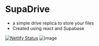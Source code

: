 # SupaDrive
- a simple drive replica to store your files
- Created using react and Supabase

[![Netlify Status](https://api.netlify.com/api/v1/badges/706eade2-713a-4aea-a200-538cab944b73/deploy-status)](https://app.netlify.com/sites/dazzling-figolla-9556c9/deploys)
![image](https://github.com/ankush-003/supadrive/assets/94037471/d1224b60-ccc0-4ce2-933e-6fe8efad4cd1)


